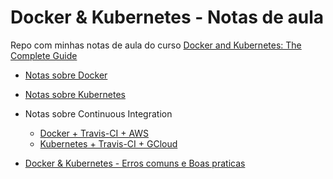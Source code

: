 # Docker & Kubernetes - Notas de aula

Repo com minhas notas de aula do curso [Docker and Kubernetes: The Complete Guide](https://www.udemy.com/course/docker-and-kubernetes-the-complete-guide/)

- [Notas sobre Docker](Docker/Docker.md)
- [Notas sobre Kubernetes](Kubernetes/Kubernetes.md)
- Notas sobre Continuous Integration
    - [Docker + Travis-CI + AWS](Docker%20+%20Travis-CI%20+%20AWS/Docker%20+%20Travis-CI%20+%20AWS.md)
    - [Kubernetes + Travis-CI + GCloud](Kubernetes%20+%20Travis-CI%20+%20GCloud/Kubernetes%20+%20Travis-CI%20+%20GCloud.md)

- [Docker & Kubernetes - Erros comuns e Boas praticas](Docker%20&%20Kubernetes%20-%20Erros%20comuns%20e%20Boas%20praticas.md)